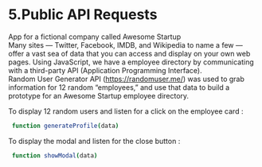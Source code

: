 # 5.Public API Requests
 App for a fictional company called Awesome Startup </br>
 Many sites — Twitter, Facebook, IMDB, and Wikipedia to name a few — offer a vast sea of data that you can access and display on your own web pages. Using JavaScript, we have a employee directory by communicating with a third-party API (Application Programming Interface).</br>
 Random User Generator API (https://randomuser.me/) was used to grab information for 12 random “employees,” and use that data to build a prototype for an Awesome Startup employee directory.</br>

To display 12 random users and listen for a click on the employee card :

```bash
 function generateProfile(data)
```
To display the modal and listen for the close  button :
```bash
 function showModal(data)
```
 